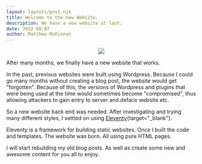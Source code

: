 ```yaml
---
layout: layouts/post.njk
title: Welcome to the new Website.
description: We have a new website at last.
date: 2022-08-07
author: Matthew McKinnon
---
```

<!-- excerpt start -->
<center>

![](/assets/img/fireworks.jpg) 

</center>


After many months, we finally have a new website that works. 

In the past, previous websites were built using Wordpress. Because I could go many months without creating a blog post, the website would get "forgotten". Because of this, the versions of Wordpress and plugins that were being used at the time would sometimes become "compromised", thus allowing attackers to gain entry to server and deface website etc.

<!-- excerpt end -->

So a new website back end was needed. After investigating and trying many different styles, I settled on using [Eleventy](https://11ty.dev){target="_blank"}.

Eleventy is a framework for building static websites. Once I built the code and templates. The website was born. All using pure HTML pages.

I will start rebuilding my old blog posts. As well as create some new and awesome content for you all to enjoy.

